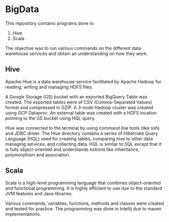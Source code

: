 # BigData

This repository contains programs done in:
1) Hive
2) Scala


The objective was to run various commands on the different data warehouse services and obtain an understanding on how they work.

## Hive

Apache Hive is a data warehouse service facilitated by Apache Hadoop for reading, writing and managing HDFS files. 

A Google Storage (GS) bucket with an exported BigQuery Table was created. The exported tables were of CSV (Comma-Separated Values) format and compressed in GZIP. A 3-node Hadoop cluster was created using GCP Dataproc. An external table was created with a HDFS location pointing to the GS bucket using HQL query.

Hive was connected to the terminal by using command line tools (like ssh) and JDBC driver. The Hive directory contains a series of Hibernate Query Language (HQL) used for creating tables, comparing hive to other data managing services, and collecting data. HQL is similar to SQL except that it is fully object-oriented and understands notions like inheritance, polymorphism and association.



## Scala

Scala is a high-level programming language that combines object-oriented and functional programming. It is highly efficient to use due to the standard JVM features and Java libraries.

Various commands, variables, functions, methods and classes were created and tested for practice. The programming was done in Intellij due to maven implementations.
